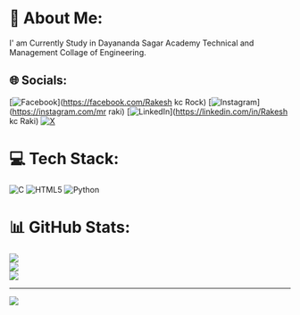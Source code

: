 # 💫 About Me:
I' am Currently Study in Dayananda Sagar Academy Technical and Management Collage of Engineering.


## 🌐 Socials:
[![Facebook](https://img.shields.io/badge/Facebook-%231877F2.svg?logo=Facebook&logoColor=white)](https://facebook.com/Rakesh kc Rock) [![Instagram](https://img.shields.io/badge/Instagram-%23E4405F.svg?logo=Instagram&logoColor=white)](https://instagram.com/mr raki) [![LinkedIn](https://img.shields.io/badge/LinkedIn-%230077B5.svg?logo=linkedin&logoColor=white)](https://linkedin.com/in/Rakesh kc Raki) [![X](https://img.shields.io/badge/X-black.svg?logo=X&logoColor=white)](https://x.com/@Rakeshkc143) 

# 💻 Tech Stack:
![C](https://img.shields.io/badge/c-%2300599C.svg?style=for-the-badge&logo=c&logoColor=white) ![HTML5](https://img.shields.io/badge/html5-%23E34F26.svg?style=for-the-badge&logo=html5&logoColor=white) ![Python](https://img.shields.io/badge/python-3670A0?style=for-the-badge&logo=python&logoColor=ffdd54)
# 📊 GitHub Stats:
![](https://github-readme-stats.vercel.app/api?username=Rakeshkc2004&theme=dark&hide_border=false&include_all_commits=true&count_private=true)<br/>
![](https://github-readme-streak-stats.herokuapp.com/?user=Rakeshkc2004&theme=dark&hide_border=false)<br/>
![](https://github-readme-stats.vercel.app/api/top-langs/?username=Rakeshkc2004&theme=dark&hide_border=false&include_all_commits=true&count_private=true&layout=compact)

---
[![](https://visitcount.itsvg.in/api?id=Rakeshkc2004&icon=0&color=0)](https://visitcount.itsvg.in)

<!-- Proudly created with GPRM ( https://gprm.itsvg.in ) -->

